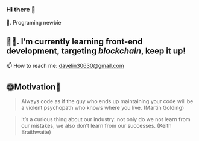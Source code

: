 ### Hi there 👋

<!--
**davelin18yufan/davelin18yufan** is a ✨ _special_ ✨ repository because its `README.md` (this file) appears on your GitHub profile.

Here are some ideas to get you started:

- 🔭 I’m currently working on ...
- 👯 I’m looking to collaborate on ...
- 🤔 I’m looking for help with ...
- 💬 Ask me about ...
- 😄 Pronouns: ...
- ⚡ Fun fact: ...
-->
🌱. Programing newbie 

💪🏼. I’m currently learning front-end development, targeting *blockchain*, keep it up!
--
 📫 How to reach me: davelin30630@gmail.com
 
 🌞Motivation🌝 
 --
 > Always code as if the guy who ends up maintaining your code will be a violent psychopath who knows where you live. (Martin Golding)

 > It’s a curious thing about our industry: not only do we not learn from our mistakes, we also don’t learn from our successes. (Keith Braithwaite)
